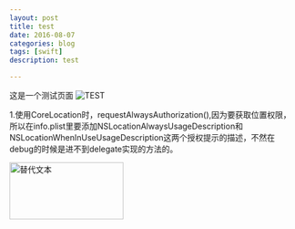 ```yaml
---
layout: post
title: test
date: 2016-08-07
categories: blog
tags: [swift]
description: test

---
```


这是一个测试页面
![TEST](https://github.com/zkm670541684/zkm670541684.github.io/assets/image/test.png)

1.使用CoreLocation时，requestAlwaysAuthorization(),因为要获取位置权限，所以在info.plist里要添加NSLocationAlwaysUsageDescription和NSLocationWhenInUseUsageDescription这两个授权提示的描述，不然在debug的时候是进不到delegate实现的方法的。

<img src="https://github.com/zkm670541684/zkm670541684.github.io/assets/image/test.png" alt="替代文本" title="标题文本" width="200" height = "100" />


